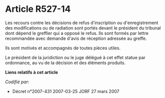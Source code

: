 # Article R527-14

Les recours contre les décisions de refus d'inscription ou d'enregistrement des modifications ou de radiation sont portés
devant le président du tribunal dont dépend le greffier qui a opposé le refus. Ils sont formés par lettre recommandée avec
demande d'avis de réception adressée au greffe.

Ils sont motivés et accompagnés de toutes pièces utiles.

Le président de la juridiction ou le juge délégué à cet effet statue par ordonnance, au vu de la décision et des éléments
produits.

**Liens relatifs à cet article**

_Codifié par_:

  - Décret n°2007-431 2007-03-25 JORF 27 mars 2007
